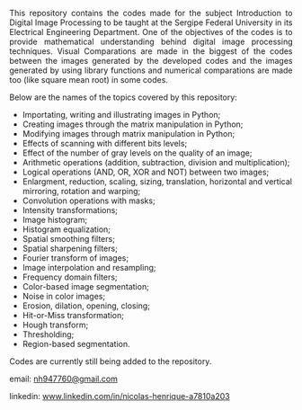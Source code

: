 <div style='text-align: justify;'>

This repository contains the codes made for the subject Introduction to Digital Image Processing to be taught at the Sergipe Federal University in its Electrical Engineering Department. One of the objectives of the codes is to provide mathematical understanding behind digital image processing techniques. Visual Comparations are made in the biggest of the codes between the images generated by the developed codes and the images generated by using library functions and numerical comparations are made too (like square mean root) in some codes.

</div>

Below are the names of the topics covered by this repository:

<ul>

<li>Importating, writing and illustrating images in Python;</li>

<li>Creating images through the matrix manipulation in Python;</li>

<li>Modifying images through matrix manipulation in Python;</li>

<li>Effects of scanning with different bits levels;</li>

<li>Effect of the number of gray levels on the quality of an image;</li>

<li>Arithmetic operations (addition, subtraction, division and multiplication);</li>

<li>Logical operations (AND, OR, XOR and NOT) between two images;</li>

<li>Enlargment, reduction, scaling, sizing, translation, horizontal and vertical mirroring, rotation and warping;</li>

<li>Convolution operations with masks;</li>

<li>Intensity transformations;</li>

<li>Image histogram;</li>

<li>Histogram equalization;</li>

<li>Spatial smoothing filters;</li>

<li>Spatial sharpening filters;</li>

<li>Fourier transform of images;</li>

<li>Image interpolation and resampling;</li>

<li>Frequency domain filters;</li>

<li>Color-based image segmentation;</li>

<li>Noise in color images;</li>

<li>Erosion, dilation, opening, closing;</li>

<li>Hit-or-Miss transformation;</li>

<li>Hough transform;</li>

<li>Thresholding;</li>

<li>Region-based segmentation.</li>

</ul>

<p>Codes are currently still being added to the repository.</p>

email: nh947760@gmail.com

linkedin: www.linkedin.com/in/nicolas-henrique-a7810a203
